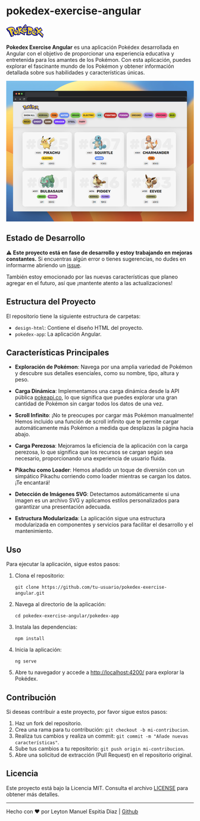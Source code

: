 # pokedex-exercise-angular

![Pokedex Logo](design-html/img/logo.png)

**Pokedex Exercise Angular** es una aplicación Pokédex desarrollada en Angular con el objetivo de proporcionar una experiencia educativa y entretenida para los amantes de los Pokémon. Con esta aplicación, puedes explorar el fascinante mundo de los Pokémon y obtener información detallada sobre sus habilidades y características únicas.

<p align="center"> <img src="screenshots/screenshots-001.png" /> </p>

## Estado de Desarrollo

⚠️ **Este proyecto está en fase de desarrollo y estoy trabajando en mejoras constantes.** Si encuentras algún error o tienes sugerencias, no dudes en informarme abriendo un [issue](https://github.com/notyel/pokedex-exercise-angular/issues).

También estoy emocionado por las nuevas características que planeo agregar en el futuro, así que ¡mantente atento a las actualizaciones!

## Estructura del Proyecto

El repositorio tiene la siguiente estructura de carpetas:
- `design-html`: Contiene el diseño HTML del proyecto.
- `pokedex-app`: La aplicación Angular.

## Características Principales

- **Exploración de Pokémon**: Navega por una amplia variedad de Pokémon y descubre sus detalles esenciales, como su nombre, tipo, altura y peso.

- **Carga Dinámica**: Implementamos una carga dinámica desde la API pública [pokeapi.co](https://pokeapi.co/api/v2), lo que significa que puedes explorar una gran cantidad de Pokémon sin cargar todos los datos de una vez.

- **Scroll Infinito**: ¡No te preocupes por cargar más Pokémon manualmente! Hemos incluido una función de scroll infinito que te permite cargar automáticamente más Pokémon a medida que desplazas la página hacia abajo.

- **Carga Perezosa**: Mejoramos la eficiencia de la aplicación con la carga perezosa, lo que significa que los recursos se cargan según sea necesario, proporcionando una experiencia de usuario fluida.

- **Pikachu como Loader**: Hemos añadido un toque de diversión con un simpático Pikachu corriendo como loader mientras se cargan los datos. ¡Te encantará!

- **Detección de Imágenes SVG**: Detectamos automáticamente si una imagen es un archivo SVG y aplicamos estilos personalizados para garantizar una presentación adecuada.

- **Estructura Modularizada**: La aplicación sigue una estructura modularizada en componentes y servicios para facilitar el desarrollo y el mantenimiento.

## Uso

Para ejecutar la aplicación, sigue estos pasos:

1. Clona el repositorio:

   ```shell
   git clone https://github.com/tu-usuario/pokedex-exercise-angular.git
   ```

2. Navega al directorio de la aplicación:

   ```shell
   cd pokedex-exercise-angular/pokedex-app
   ```

3. Instala las dependencias:

   ```shell
   npm install
   ```

4. Inicia la aplicación:

   ```shell
   ng serve
   ```

5. Abre tu navegador y accede a [http://localhost:4200/](http://localhost:4200/) para explorar la Pokédex.

## Contribución

Si deseas contribuir a este proyecto, por favor sigue estos pasos:

1. Haz un fork del repositorio.
2. Crea una rama para tu contribución: `git checkout -b mi-contribucion`.
3. Realiza tus cambios y realiza un commit: `git commit -m "Añade nuevas características"`.
4. Sube tus cambios a tu repositorio: `git push origin mi-contribucion`.
5. Abre una solicitud de extracción (Pull Request) en el repositorio original.

## Licencia

Este proyecto está bajo la Licencia MIT. Consulta el archivo [LICENSE](LICENSE) para obtener más detalles.

---

Hecho con ❤️ por Leyton Manuel Espitia Diaz | [Github](https://github.com/notyel)
